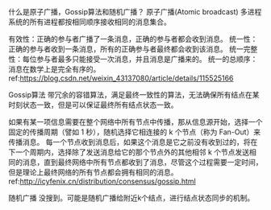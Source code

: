 什么是原子广播，Gossip算法和随机广播？
原子广播(Atomic broadcast)
多进程系统的所有进程都按相同顺序接收相同的消息集合。

有效性：正确的参与者广播了一条消息，正确的参与者都会收到消息。
统一性：正确的参与者收到一条消息，所有的正确参与者最终都会收到该消息。
统一完整性：每位参与者最多只能接受一次消息，并且消息是广播来的。
统一的总顺序：消息在数学上是完全有序的。
ref:https://blog.csdn.net/weixin_43137080/article/details/115525166

Gossip算法
带冗余的容错算法，满足最终一致性的算法，无法确保所有结点在某时刻状态一致，但是可以保证最终所有结点状态一致。

如果有某一项信息需要在整个网络中所有节点中传播，那从信息源开始，选择一个固定的传播周期（譬如 1 秒），随机选择它相连接的 k 个节点（称为 Fan-Out）来传播消息。
每一个节点收到消息后，如果这个消息是它之前没有收到过的，将在下一个周期内，选择除了发送消息给它的那个节点外的其他相邻 k 个节点发送相同的消息，直到最终网络中所有节点都收到了消息，尽管这个过程需要一定时间，但是理论上最终网络的所有节点都会拥有相同的消息。
ref:http://icyfenix.cn/distribution/consensus/gossip.html

随机广播
没搜到。可能是随机广播给附近k个结点，进行结点状态同步的机制。
